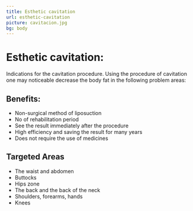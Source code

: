 ```yaml
---
title: Esthetic cavitation
url: esthetic-cavitation
picture: cavitacion.jpg
bg: body
---
```


# Esthetic cavitation:

Indications for the cavitation procedure. Using the procedure of cavitation one may noticeable decrease the body fat in the following problem areas:

## Benefits:

- Non-surgical method of liposuction
- No of rehabilitation period
- See the result immediately after the procedure
- High efficiency and saving the result for many years
- Does not require the use of medicines

## Targeted Areas

- The waist and abdomen
- Buttocks
- Hips zone
- The back and the back of the neck
- Shoulders, forearms, hands
- Knees

